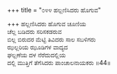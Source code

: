+++
title = "೦೪೪ ಹಲ್ಲಣಿಸಿದರು ಹೊಗುವ"

+++
ಹಲ್ಲಣಿಸಿದರು ಹೊಗುವ ಚೂಣಿಯ  
ಚೆಲ್ಲ ಬಡಿದರು ಸರಿಸಕಡರುವ  
ಬಿಲ್ಲ ಬಿರುದರ ಮೆಟ್ಟಿ ತಿವಿದರು ಸಾಲ ಸಬಳಿಗರು   
ಝಲ್ಲರಿಯ ಝೂಡಿಗಳ ವಾದ್ಯದ  
ಘಲ್ಲಣೆಯ ದಳ ನೆರೆದುದಲ್ಲಿಯ  
ದಲ್ಲಿ ಮುತ್ತಿಗೆ ತೆಗೆಸಿದರು ಪಾಂಚಾಲನಾಯಕರು     ॥44॥